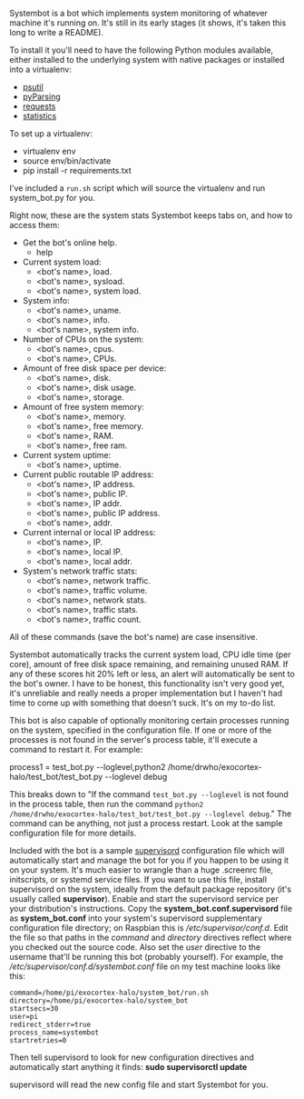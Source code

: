 Systembot is a bot which implements system monitoring of whatever machine it's running on.  It's still in its early stages (it shows, it's taken this long to write a README).

To install it you'll need to have the following Python modules available, either installed to the underlying system with native packages or installed into a virtualenv:

* [psutil](https://github.com/giampaolo/psutil)
* [pyParsing](http://pyparsing.wikispaces.com/)
* [requests](http://docs.python-requests.org/en/master/)
* [statistics](https://github.com/digitalemagine/py-statistics)

To set up a virtualenv:

* virtualenv env
* source env/bin/activate
* pip install -r requirements.txt

I've included a `run.sh` script which will source the virtualenv and run system_bot.py for you.

Right now, these are the system stats Systembot keeps tabs on, and how to access them:

* Get the bot's online help.
  * help
* Current system load:
  * <bot's name>, load.
  * <bot's name>, sysload.
  * <bot's name>, system load.
* System info:
  * <bot's name>, uname.
  * <bot's name>, info.
  * <bot's name>, system info.
* Number of CPUs on the system:
  * <bot's name>, cpus.
  * <bot's name>, CPUs.
* Amount of free disk space per device:
  * <bot's name>, disk.
  * <bot's name>, disk usage.
  * <bot's name>, storage.
* Amount of free system memory:
  * <bot's name>, memory.
  * <bot's name>, free memory.
  * <bot's name>, RAM.
  * <bot's name>, free ram.
* Current system uptime:
  * <bot's name>, uptime.
* Current public routable IP address:
  * <bot's name>, IP address.
  * <bot's name>, public IP.
  * <bot's name>, IP addr.
  * <bot's name>, public IP address.
  * <bot's name>, addr.
* Current internal or local IP address:
  * <bot's name>, IP.
  * <bot's name>, local IP.
  * <bot's name>, local addr.
* System's network traffic stats:
  * <bot's name>, network traffic.
  * <bot's name>, traffic volume.
  * <bot's name>, network stats.
  * <bot's name>, traffic stats.
  * <bot's name>, traffic count.

All of these commands (save the bot's name) are case insensitive.

Systembot automatically tracks the current system load, CPU idle time (per core), amount of free disk space remaining, and remaining unused RAM.  If any of these scores hit 20% left or less, an alert will automatically be sent to the bot's owner.  I have to be honest, this functionality isn't very good yet, it's unreliable and really needs a proper implementation but I haven't had time to come up with something that doesn't suck.  It's on my to-do list.

This bot is also capable of optionally monitoring certain processes running on the system, specified in the configuration file.  If one or more of the processes is not found in the server's process table, it'll execute a command to restart it.  For example:

process1 = test_bot.py --loglevel,python2 /home/drwho/exocortex-halo/test_bot/test_bot.py --loglevel debug

This breaks down to "If the command `test_bot.py --loglevel` is not found in the process table, then run the command `python2 /home/drwho/exocortex-halo/test_bot/test_bot.py --loglevel debug`."  The command can be anything, not just a process restart.  Look at the sample configuration file for more details.

Included with the bot is a sample [supervisord](http://supervisord.org/) configuration file which will automatically start and manage the bot for you if you happen to be using it on your system.  It's much easier to wrangle than a huge .screenrc file, initscripts, or systemd service files.  If you want to use this file, install supervisord on the system, ideally from the default package repository (it's usually called **supervisor**).  Enable and start the supervisord service per your distribution's instructions.  Copy the **system_bot.conf.supervisord** file as **system_bot.conf** into your system's supervisord supplementary configuration file directory; on Raspbian this is */etc/supervisor/conf.d*.  Edit the file so that paths in the *command* and *directory* directives reflect where you checked out the source code.  Also set the *user* directive to the username that'll be running this bot (probably yourself).  For example, the */etc/supervisor/conf.d/systembot.conf* file on my test machine looks like this:

```[program:systembot]
command=/home/pi/exocortex-halo/system_bot/run.sh
directory=/home/pi/exocortex-halo/system_bot
startsecs=30
user=pi
redirect_stderr=true
process_name=systembot
startretries=0
```

Then tell supervisord to look for new configuration directives and automatically start anything it finds: **sudo supervisorctl update**

supervisord will read the new config file and start Systembot for you.
